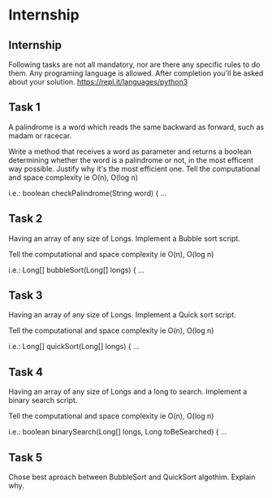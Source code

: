 # Internship

## Internship
Following tasks are not all mandatory, nor are there any specific rules to do them.
Any programing language is allowed.
After completion you'll be asked about your solution. https://repl.it/languages/python3 

 

## Task 1
A palindrome is a word which reads the same backward as forward, such as madam or racecar.

Write a method that receives a word as parameter and returns a boolean determining whether the word is a palindrome or not, in the most efficent way possible. Justify why it's the most efficient one.
Tell the computational and space complexity ie  O(n), O(log n)

i.e.:
boolean checkPalindrome(String word) { ...


## Task 2
Having an array of any size of Longs. Implement a Bubble sort script.

Tell the computational and space complexity ie  O(n), O(log n)

i.e.:
Long[] bubbleSort(Long[] longs) { ...

## Task 3
Having an array of any size of Longs. Implement a Quick sort script.

Tell the computational and space complexity ie  O(n), O(log n)

i.e.:
Long[] quickSort(Long[] longs) { ...


## Task 4
Having an array of any size of Longs and a long to search. Implement a binary search script.

Tell the computational and space complexity ie  O(n), O(log n)

i.e.:
boolean binarySearch(Long[] longs, Long toBeSearched) { ... 

## Task 5
Chose best aproach between BubbleSort and QuickSort algothim.
Explain why.




